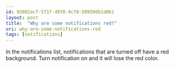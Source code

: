 ```yaml
---
id: 92002acf-571f-49f8-9cf8-50959db1d061
layout: post
title:  "Why are some notifications red?"
uri: why-are-some-notifications-red
tags: [notifications]
---
```


In the notifications list, <wiki>notifications</wiki> that are turned off have a red background. Turn <wiki>notification</wiki> on and it will lose the red color.